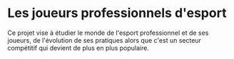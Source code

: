 # Les joueurs professionnels d'esport
Ce projet vise à étudier le monde de l'esport professionnel et de ses joueurs, de l'évolution de ses pratiques alors que c'est un secteur compétitif qui devient de plus en plus populaire.